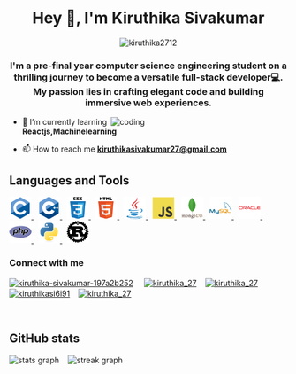 <h1 align="center">Hey 👋, I'm Kiruthika Sivakumar</h1><p align="center"> <img src="https://komarev.com/ghpvc/?username=kiruthika2712&label=Profile%20views&color=0e75b6&style=flat" alt="kiruthika2712" /> </p>

<h3 align="center">I'm a pre-final year computer science engineering student on a thrilling journey to become a versatile full-stack developer💻. My passion lies in crafting elegant code and building immersive web experiences.</h3>

<img align="right" alt="coding" width="320" src="https://user-images.githubusercontent.com/59734313/157189039-c09b3e38-9f42-42c0-ab54-14f1574190a7.gif">

- 🌱 I’m currently learning **Reactjs,Machinelearning**

- 📫 How to reach me **kiruthikasivakumar27@gmail.com**

<h2 align="left">Languages and Tools</h2>
<p align="left">
    <a href="https://www.cprogramming.com/" target="_blank" rel="noreferrer">
      <img src="https://raw.githubusercontent.com/devicons/devicon/master/icons/c/c-original.svg" alt="c" width="40" height="40"/>
    </a>&nbsp;
    <a href="https://www.w3schools.com/cpp/" target="_blank" rel="noreferrer">
      <img src="https://raw.githubusercontent.com/devicons/devicon/master/icons/cplusplus/cplusplus-original.svg" alt="cplusplus" width="40" height="40"/>
    </a>&nbsp;
    <a href="https://www.w3schools.com/css/" target="_blank" rel="noreferrer">
      <img src="https://raw.githubusercontent.com/devicons/devicon/master/icons/css3/css3-original-wordmark.svg" alt="css3" width="40" height="40"/>
    </a>&nbsp;
    <a href="https://www.w3.org/html/" target="_blank" rel="noreferrer">
      <img src="https://raw.githubusercontent.com/devicons/devicon/master/icons/html5/html5-original-wordmark.svg" alt="html5" width="40" height="40"/>
    </a>&nbsp; 
    <a href="https://www.java.com" target="_blank" rel="noreferrer">
      <img src="https://raw.githubusercontent.com/devicons/devicon/master/icons/java/java-original.svg" alt="java" width="40" height="40"/>
    </a>&nbsp;
    <a href="https://developer.mozilla.org/en-US/docs/Web/JavaScript" target="_blank" rel="noreferrer">
      <img src="https://raw.githubusercontent.com/devicons/devicon/master/icons/javascript/javascript-original.svg" alt="javascript" width="40" height="40"/>
    </a>&nbsp;
    <a href="https://www.mongodb.com/" target="_blank" rel="noreferrer">
      <img src="https://raw.githubusercontent.com/devicons/devicon/master/icons/mongodb/mongodb-original-wordmark.svg" alt="mongodb" width="40" height="40"/>
    </a>&nbsp;
    <a href="https://www.mysql.com/" target="_blank" rel="noreferrer">
      <img src="https://raw.githubusercontent.com/devicons/devicon/master/icons/mysql/mysql-original-wordmark.svg" alt="mysql" width="40" height="40"/>
    </a>&nbsp; 
    <a href="https://www.oracle.com/" target="_blank" rel="noreferrer">
      <img src="https://raw.githubusercontent.com/devicons/devicon/master/icons/oracle/oracle-original.svg" alt="oracle" width="40" height="40"/>
    </a>&nbsp; 
    <a href="https://www.php.net" target="_blank" rel="noreferrer">
      <img src="https://raw.githubusercontent.com/devicons/devicon/master/icons/php/php-original.svg" alt="php" width="40" height="40"/>
    </a>&nbsp;
    <a href="https://www.python.org" target="_blank" rel="noreferrer">
      <img src="https://raw.githubusercontent.com/devicons/devicon/master/icons/python/python-original.svg" alt="python" width="40" height="40"/>
    </a>&nbsp;
    <a href="https://www.rust-lang.org" target="_blank" rel="noreferrer">
      <img src="https://raw.githubusercontent.com/devicons/devicon/master/icons/rust/rust-plain.svg" alt="rust" width="40" height="40"/>
    </a>
  </p>
<h3 align="left">Connect with me</h3>
<p align="left">
<a href="https://linkedin.com/in/kiruthika-sivakumar-197a2b252" target="blank"><img align="center" src="https://raw.githubusercontent.com/rahuldkjain/github-profile-readme-generator/master/src/images/icons/Social/linked-in-alt.svg" alt="kiruthika-sivakumar-197a2b252" height="30" width="40" /></a> &nbsp; &nbsp;
<a href="https://www.hackerrank.com/kiruthika_27" target="blank"><img align="center" src="https://raw.githubusercontent.com/rahuldkjain/github-profile-readme-generator/master/src/images/icons/Social/hackerrank.svg" alt="kiruthika_27" height="30" width="40" /></a>&nbsp; &nbsp;
<a href="https://www.leetcode.com/kiruthika_27" target="blank"><img align="center" src="https://raw.githubusercontent.com/rahuldkjain/github-profile-readme-generator/master/src/images/icons/Social/leet-code.svg" alt="kiruthika_27" height="30" width="40" /></a>&nbsp; &nbsp;
<a href="https://auth.geeksforgeeks.org/user/kiruthikasi6i91" target="blank"><img align="center" src="https://raw.githubusercontent.com/rahuldkjain/github-profile-readme-generator/master/src/images/icons/Social/geeks-for-geeks.svg" alt="kiruthikasi6i91" height="30" width="40" /></a>&nbsp; &nbsp;
<a href="https://www.codechef.com/users/kiruthika_27" target="blank"><img align="center" src="https://cdn.jsdelivr.net/npm/simple-icons@3.1.0/icons/codechef.svg" alt="kiruthika_27" height="30" width="40" /></a>
</p>
<br>
<h2>GitHub stats</h2>
<div align="left">
  <img src="https://github-readme-stats.vercel.app/api?username=Kiruthika2712&hide_title=false&hide_rank=false&show_icons=true&include_all_commits=true&count_private=true&disable_animations=false&theme=dracula&locale=en&hide_border=false" height="150" alt="stats graph"  /> &nbsp;&nbsp;
  <img src="https://streak-stats.demolab.com?user=Kiruthika2712&locale=en&mode=daily&theme=dracula&hide_border=false&border_radius=5" height="150" alt="streak graph"  />
</div>
